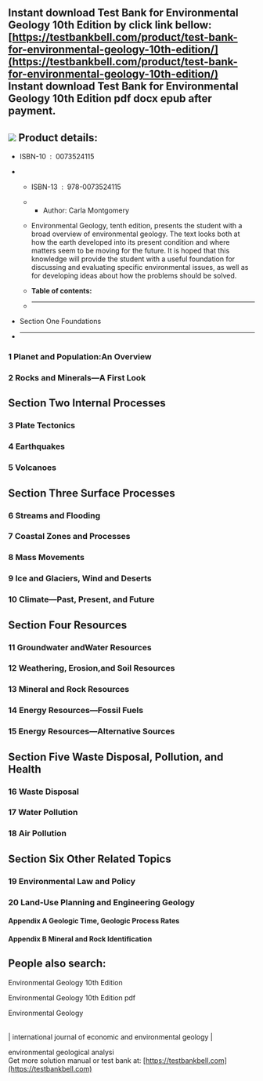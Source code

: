Instant download **Test Bank for Environmental Geology 10th Edition** by click link bellow:  
[https://testbankbell.com/product/test-bank-for-environmental-geology-10th-edition/](https://testbankbell.com/product/test-bank-for-environmental-geology-10th-edition/)  
**Instant download Test Bank for Environmental Geology 10th Edition pdf docx epub after payment.**
--------------------------------------------------------------------------------------------------


![](https://testbankbell.com/wp-content/uploads/2023/05/0073524115-1.jpg)
**Product details:**
--------------------


* ISBN-10 ‏ : ‎ 0073524115
* * ISBN-13 ‏ : ‎ 978-0073524115
  * * Author: Carla Montgomery
   
  * Environmental Geology, tenth edition, presents the student with a broad overview of environmental geology. The text looks both at how the earth developed into its present condition and where matters seem to be moving for the future. It is hoped that this knowledge will provide the student with a useful foundation for discussing and evaluating specific environmental issues, as well as for developing ideas about how the problems should be solved.
  * **Table of contents:**
  * ----------------------
 
* Section One Foundations
* -----------------------

### 1 Planet and Population:An Overview


### 2 Rocks and Minerals—A First Look


Section Two Internal Processes
------------------------------


### 3 Plate Tectonics


### 4 Earthquakes


### 5 Volcanoes


Section Three Surface Processes
-------------------------------


### 6 Streams and Flooding


### 7 Coastal Zones and Processes


### 8 Mass Movements


### 9 Ice and Glaciers, Wind and Deserts


### 10 Climate—Past, Present, and Future


Section Four Resources
----------------------


### 11 Groundwater andWater Resources


### 12 Weathering, Erosion,and Soil Resources


### 13 Mineral and Rock Resources


### 14 Energy Resources—Fossil Fuels


### 15 Energy Resources—Alternative Sources


Section Five Waste Disposal, Pollution, and Health
--------------------------------------------------


### 16 Waste Disposal


### 17 Water Pollution


### 18 Air Pollution


Section Six Other Related Topics
--------------------------------


### 19 Environmental Law and Policy


### 20 Land-Use Planning and Engineering Geology


#### Appendix A Geologic Time, Geologic Process Rates


#### Appendix B Mineral and Rock Identification


**People also search:**
-----------------------


Environmental Geology 10th Edition

Environmental Geology 10th Edition pdf

Environmental Geology


|  |
| --- |
| 
international journal of economic and environmental geology
 |


 environmental geological analysi  
  Get more solution manual or test bank at: [https://testbankbell.com](https://testbankbell.com)

